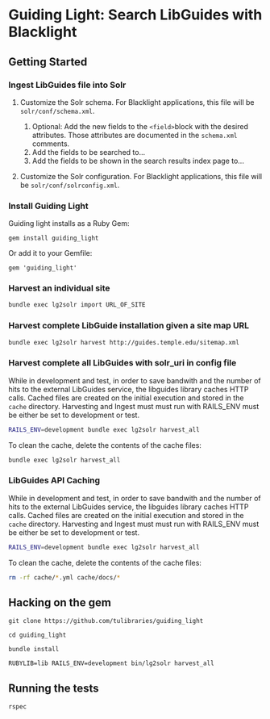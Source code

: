 # Guiding Light: Search LibGuides with Blacklight


## Getting Started

### Ingest LibGuides file into Solr

1. Customize the Solr schema. For Blacklight applications, this file will be `solr/conf/schema.xml`.

    1. Optional: Add the new fields to the `<field>`block with the desired attributes. Those attributes are documented in the `schema.xml` comments.
    2. Add the fields to be searched to...
    3. Add the fields to be shown in the search results index page to...

2. Customize the Solr configuration. For Blacklight applications, this file will be `solr/conf/solrconfig.xml`.

### Install Guiding Light

Guiding light installs as a Ruby Gem:

`gem install guiding_light`

Or add it to your Gemfile:

`gem 'guiding_light'`

### Harvest an individual site

```sh
bundle exec lg2solr import URL_OF_SITE
```

### Harvest complete LibGuide installation given a site map URL

```sh
bundle exec lg2solr harvest http://guides.temple.edu/sitemap.xml
```

### Harvest complete all LibGuides with solr_uri in config file

While in development and test, in order to save bandwith and the number of hits to the external LibGuides service, the libguides library caches HTTP calls. Cached files are created on the initial execution and stored in the `cache` directory. Harvesting and Ingest must must run with RAILS_ENV must be either be set to development or test.

```sh
RAILS_ENV=development bundle exec lg2solr harvest_all
```

To clean the cache, delete the contents of the cache files:

```sh
bundle exec lg2solr harvest_all
```

### LibGuides API Caching

While in development and test, in order to save bandwith and the number of hits to the external LibGuides service, the libguides library caches HTTP calls. Cached files are created on the initial execution and stored in the `cache` directory. Harvesting and Ingest must must run with RAILS_ENV must be either be set to development or test.

```sh
RAILS_ENV=development bundle exec lg2solr harvest_all
```

To clean the cache, delete the contents of the cache files:

```sh
rm -rf cache/*.yml cache/docs/*
```

## Hacking on the gem

`git clone https://github.com/tulibraries/guiding_light`

`cd guiding_light`

`bundle install`

`RUBYLIB=lib RAILS_ENV=development bin/lg2solr harvest_all`

## Running the tests

`rspec`

